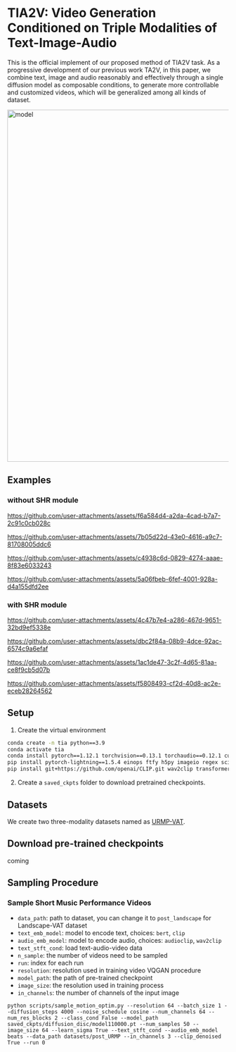 # TIA2V: Video Generation Conditioned on Triple Modalities of Text-Image-Audio
This is the official implement of our proposed method of TIA2V task. As a progressive development of our previous work TA2V, in this paper, we combine text, image and audio reasonably and effectively through a single diffusion model as composable conditions, to generate more controllable and customized videos, which will be generalized among all kinds of dataset.

<img width="800" alt="model" src="https://github.com/user-attachments/assets/1e7cc394-c7bb-419a-ac19-f19113f057e3">

## Examples
### without SHR module
https://github.com/user-attachments/assets/f6a584d4-a2da-4cad-b7a7-2c91c0cb028c

https://github.com/user-attachments/assets/7b05d22d-43e0-4616-a9c7-81708005ddc6

https://github.com/user-attachments/assets/c4938c6d-0829-4274-aaae-8f83e6033243

https://github.com/user-attachments/assets/5a06fbeb-6fef-4001-928a-d4a155dfd2ee

### with SHR module
https://github.com/user-attachments/assets/4c47b7e4-a286-467d-9651-32bd9ef5338e

https://github.com/user-attachments/assets/dbc2f84a-08b9-4dce-92ac-6574c9a6efaf

https://github.com/user-attachments/assets/1ac1de47-3c2f-4d65-81aa-ce8f9cb5d07b

https://github.com/user-attachments/assets/f5808493-cf2d-40d8-ac2e-eceb28264562

## Setup
1. Create the virtual environment
```bash
conda create -n tia python==3.9
conda activate tia
conda install pytorch==1.12.1 torchvision==0.13.1 torchaudio==0.12.1 cudatoolkit=11.6 -c pytorch -c conda-forge
pip install pytorch-lightning==1.5.4 einops ftfy h5py imageio regex scikit-image scikit-video tqdm lpips blobfile mpi4py opencv-python-headless kornia termcolor pytorch-ignite visdom piq joblib av==10.0.0 matplotlib ffmpeg==4.2.2 pillow==9.5.0
pip install git+https://github.com/openai/CLIP.git wav2clip transformers
```
2. Create a `saved_ckpts` folder to download pretrained checkpoints.

## Datasets
We create two three-modality datasets named as [URMP-VAT](https://drive.google.com/file/d/1u8dA_TwivVj83DEr74Yw_bLPcOevEHb2/view?usp=sharing).

## Download pre-trained checkpoints
coming

## Sampling Procedure
### Sample Short Music Performance Videos
- `data_path`: path to dataset, you can change it to `post_landscape` for Landscape-VAT dataset
- `text_emb_model`: model to encode text, choices: `bert`, `clip`
- `audio_emb_model`: model to encode audio, choices: `audioclip`, `wav2clip`
- `text_stft_cond`: load text-audio-video data
- `n_sample`: the number of videos need to be sampled
- `run`: index for each run
- `resolution`: resolution used in training video VQGAN procedure
- `model_path`: the path of pre-trained checkpoint
- `image_size`: the resolution used in training process
- `in_channels`: the number of channels of the input image
```
python scripts/sample_motion_optim.py --resolution 64 --batch_size 1 --diffusion_steps 4000 --noise_schedule cosine --num_channels 64 --num_res_blocks 2 --class_cond False --model_path saved_ckpts/diffusion_disc/model110000.pt --num_samples 50 --image_size 64 --learn_sigma True --text_stft_cond --audio_emb_model beats --data_path datasets/post_URMP --in_channels 3 --clip_denoised True --run 0
```
